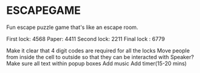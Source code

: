 # ESCAPEGAME
Fun escape puzzle game that's like an escape room.

First lock: 4568
Paper: 4411
Second lock: 2211
Final lock : 6779

Make it clear that 4 digit codes are required for all the locks
Move people from inside the cell to outside so that they can be interacted with
Speaker?
Make sure all text within popup boxes
Add music
Add timer(15-20 mins)
